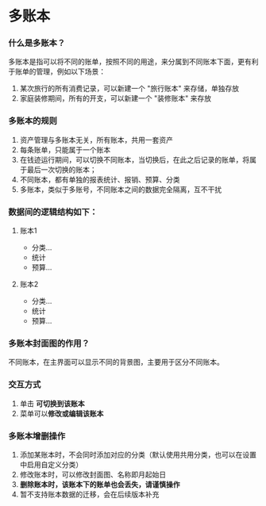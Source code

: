 # 多账本

### 什么是多账本？
多账本是指可以将不同的账单，按照不同的用途，来分属到不同账本下面，更有利于账单的管理，例如以下场景：
1. 某次旅行的所有消费记录，可以新建一个 "旅行账本" 来存储，单独存放
2. 家庭装修期间，所有的开支，可以新建一个 "装修账本" 来存放

### 多账本的规则
1. 资产管理与多账本无关，所有账本，共用一套资产
2. 每条账单，只能属于一个账本
3. 在钱迹运行期间，可以切换不同账本，当切换后，在此之后记录的账单，将属于最后一次切换的账本；
4. 不同账本，都有单独的报表统计、报销、预算、分类
5. 多账本，类似于多账号，不同账本之间的数据完全隔离，互不干扰

### 数据间的逻辑结构如下：
1. 账本1
	- 分类...
	- 统计
	- 预算...

2. 账本2
	- 分类...
	- 统计
	- 预算...

### 多账本封面图的作用？
不同账本，在主界面可以显示不同的背景图，主要用于区分不同账本。

### 交互方式
1. 单击 **可切换到该账本**
2. 菜单可以**修改或编辑该账本**

### 多账本增删操作
1. 添加某账本时，不会同时添加对应的分类（默认使用共用分类，也可以在设置中启用自定义分类）
2. 修改账本时，可以修改封面图、名称即月起始日
3. **删除账本时，该账本下的账单也会丢失，请谨慎操作**
4. 暂不支持账本数据的迁移，会在后续版本补充
